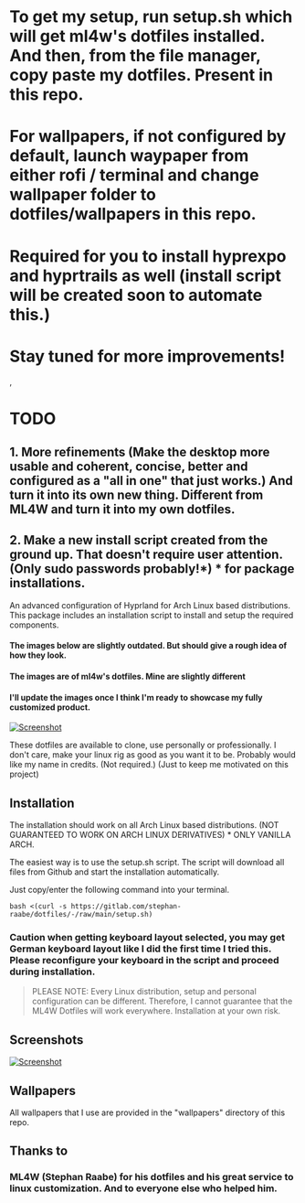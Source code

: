 # To get my setup, run setup.sh which will get ml4w's dotfiles installed. And then, from the file manager, copy paste my dotfiles. Present in this repo. 
# For wallpapers, if not configured by default, launch waypaper from either rofi / terminal and change wallpaper folder to dotfiles/wallpapers in this repo. 

# Required for you to install hyprexpo and hyprtrails as well (install script will be created soon to automate this.)

# Stay tuned for more improvements!
, 
# TODO
## 1. More refinements (Make the desktop more usable and coherent, concise, better and configured as a "all in one" that just works.) And turn it into its own new thing. Different from ML4W and turn it into my own dotfiles. 
## 2. Make a new install script created from the ground up. That doesn't require user attention. (Only sudo passwords probably!*) * for package installations. 

An advanced configuration of Hyprland for Arch Linux based distributions. This package includes an installation script to install and setup the required components.

#### The images below are slightly outdated. But should give a rough idea of how they look. 
#### The images are of ml4w's dotfiles. Mine are slightly different
#### I'll update the images once I think I'm ready to showcase my fully customized product. 

[![Screenshot](https://gitlab.com/stephan-raabe/dotfiles/-/wikis/uploads/5402287acd05825a9581e8bb261c465c/image.png "Screenshot")](![screenshots/screenshot2.png](https://gitlab.com/stephan-raabe/dotfiles/-/wikis/uploads/5402287acd05825a9581e8bb261c465c/image.png))

These dotfiles are available to clone, use personally or professionally. I don't care, make your linux rig as good as you want it to be. Probably would like my name in credits. (Not required.) (Just to keep me motivated on this project)

## Installation

The installation should work on all Arch Linux based distributions. (NOT GUARANTEED TO WORK ON ARCH LINUX DERIVATIVES) * ONLY VANILLA ARCH. 

The easiest way is to use the setup.sh script. The script will download all files from Github and start the installation automatically.

Just copy/enter the following command into your terminal.

```
bash <(curl -s https://gitlab.com/stephan-raabe/dotfiles/-/raw/main/setup.sh)
```

### Caution when getting keyboard layout selected, you may get German keyboard layout like I did the first time I tried this. Please reconfigure your keyboard in the script and proceed during installation. 

> PLEASE NOTE: Every Linux distribution, setup and personal configuration can be different. Therefore, I cannot guarantee that the ML4W Dotfiles will work everywhere. Installation at your own risk.

## Screenshots

[![Screenshot](https://gitlab.com/stephan-raabe/dotfiles/-/wikis/uploads/b8dc6a841b6b04fe0b2d380377117a50/screenshot-20240627-113733.png "Screenshot")](![screenshots/screenshot1.png](https://gitlab.com/stephan-raabe/dotfiles/-/wikis/uploads/b8dc6a841b6b04fe0b2d380377117a50/screenshot-20240627-113733.png))

## Wallpapers

All wallpapers that I use are provided in the "wallpapers" directory of this repo. 

## Thanks to
### ML4W (Stephan Raabe) for his dotfiles and his great service to linux customization. And to everyone else who helped him. 

